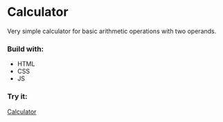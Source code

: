# Calculator
Very simple calculator for basic arithmetic operations with two operands.

### Build with:
- HTML
- CSS
- JS

### Try it:
[Calculator](#)